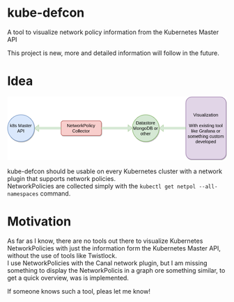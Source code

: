 # kube-defcon
A tool to visualize network policy information from the Kubernetes Master API

This project is new, more and detailed information will follow in the future.

# Idea
![A Sample Graph for the idea visualization ](https://github.com/dmlabs/kube-defcon/blob/master/kube-defcon.png)

kube-defcon should be usable on every Kubernetes cluster with a network plugin that supports network policies.  
NetworkPolicies are collected simply with the `kubectl get netpol --all-namespaces` command.

# Motivation
As far as I know, there are no tools out there to visualize Kubernetes NetworkPolicies with just the information form the Kubernetes Master API, without the use of tools like Twistlock.  
I use NetworkPolicies with the Canal network plugin, but I am missing something to display the NetworkPolicis in a graph ore something similar, to get a quick overview, was is implemented.

If someone knows such a tool, pleas let me know!
